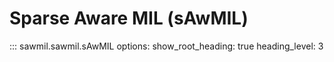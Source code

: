 # Sparse Aware MIL (sAwMIL)

::: sawmil.sawmil.sAwMIL
    options:
      show_root_heading: true
      heading_level: 3